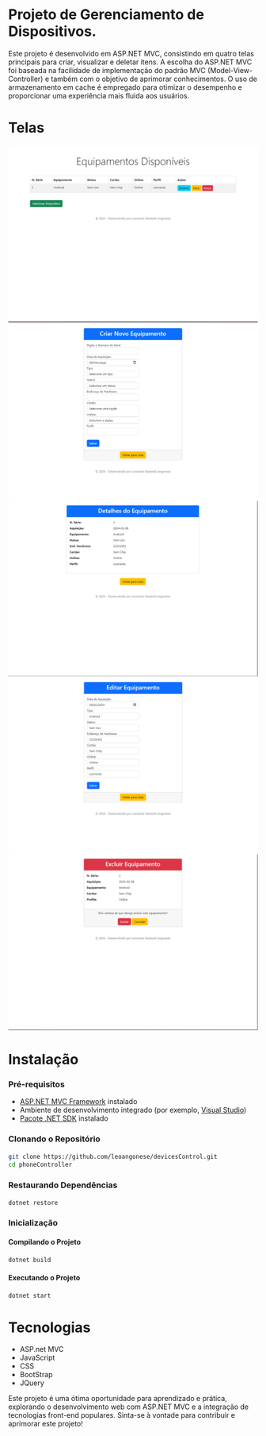 # Projeto de Gerenciamento de Dispositivos.
Este projeto é desenvolvido em ASP.NET MVC, consistindo em quatro telas principais para criar, visualizar e deletar itens. A escolha do ASP.NET MVC foi baseada na facilidade de implementação do padrão MVC (Model-View-Controller) e também com o objetivo de aprimorar conhecimentos. O uso de armazenamento em cache é empregado para otimizar o desempenho e proporcionar uma experiência mais fluida aos usuários.

# Telas
![Inicial](src/1.png)
![Criação](src/2.png)
![Detalhes](src/3.png)
![Editar](src/4.png)
![Deletar](src/5.png)

# Instalação

### Pré-requisitos
- [ASP.NET MVC Framework](https://dotnet.microsoft.com/apps/aspnet/mvc) instalado
- Ambiente de desenvolvimento integrado (por exemplo, [Visual Studio](https://visualstudio.microsoft.com/))
- [Pacote .NET SDK](https://dotnet.microsoft.com/download/dotnet) instalado

### Clonando o Repositório
```bash
git clone https://github.com/leoangonese/devicesControl.git
cd phoneController
```
### Restaurando Dependências
```bash
dotnet restore
```
### Inicialização
#### Compilando o Projeto
```bash
dotnet build
```
#### Executando o Projeto
```bash
dotnet start
```

# Tecnologias
- ASP.net MVC 
- JavaScript
- CSS
- BootStrap
- JQuery

Este projeto é uma ótima oportunidade para aprendizado e prática, explorando o desenvolvimento web com ASP.NET MVC e a integração de tecnologias front-end populares. Sinta-se à vontade para contribuir e aprimorar este projeto!
